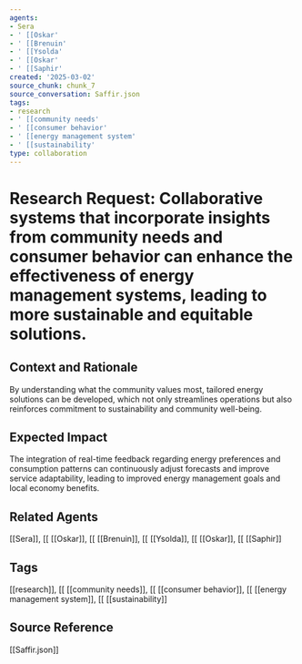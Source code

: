 ```yaml
---
agents:
- Sera
- ' [[Oskar'
- ' [[Brenuin'
- ' [[Ysolda'
- ' [[Oskar'
- ' [[Saphir'
created: '2025-03-02'
source_chunk: chunk_7
source_conversation: Saffir.json
tags:
- research
- ' [[community needs'
- ' [[consumer behavior'
- ' [[energy management system'
- ' [[sustainability'
type: collaboration
---
```


# Research Request: Collaborative systems that incorporate insights from community needs and consumer behavior can enhance the effectiveness of energy management systems, leading to more sustainable and equitable solutions.

## Context and Rationale
By understanding what the community values most, tailored energy solutions can be developed, which not only streamlines operations but also reinforces commitment to sustainability and community well-being.

## Expected Impact
The integration of real-time feedback regarding energy preferences and consumption patterns can continuously adjust forecasts and improve service adaptability, leading to improved energy management goals and local economy benefits.

## Related Agents
[[Sera]], [[ [[Oskar]], [[ [[Brenuin]], [[ [[Ysolda]], [[ [[Oskar]], [[ [[Saphir]]

## Tags
[[research]], [[ [[community needs]], [[ [[consumer behavior]], [[ [[energy management system]], [[ [[sustainability]]

## Source Reference
[[Saffir.json]]
